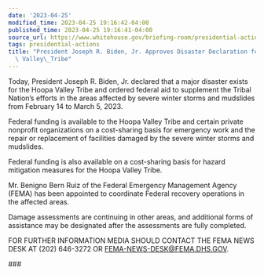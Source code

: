 ```yaml
---
date: '2023-04-25'
modified_time: 2023-04-25 19:16:42-04:00
published_time: 2023-04-25 19:16:41-04:00
source_url: https://www.whitehouse.gov/briefing-room/presidential-actions/2023/04/25/president-joseph-r-biden-jr-approves-disaster-declaration-for-the-hoopa-valley-tribe/
tags: presidential-actions
title: "President Joseph R. Biden, Jr. Approves Disaster Declaration for the Hoopa\
  \ Valley\_Tribe"
---
```

 
Today, President Joseph R. Biden, Jr. declared that a major disaster
exists for the Hoopa Valley Tribe and ordered federal aid to supplement
the Tribal Nation’s efforts in the areas affected by severe winter
storms and mudslides from February 14 to March 5, 2023.  
  
Federal funding is available to the Hoopa Valley Tribe and certain
private nonprofit organizations on a cost-sharing basis for emergency
work and the repair or replacement of facilities damaged by the severe
winter storms and mudslides.  
  
Federal funding is also available on a cost-sharing basis for hazard
mitigation measures for the Hoopa Valley Tribe.  
  
Mr. Benigno Bern Ruiz of the Federal Emergency Management Agency (FEMA)
has been appointed to coordinate Federal recovery operations in the
affected areas.   
  
Damage assessments are continuing in other areas, and additional forms
of assistance may be designated after the assessments are fully
completed.  
  
FOR FURTHER INFORMATION MEDIA SHOULD CONTACT THE FEMA NEWS DESK AT (202)
646-3272 OR
[FEMA-NEWS-DESK@FEMA.DHS.GOV](mailto:FEMA-NEWS-DESK@DHS.GOV).

\###

